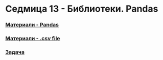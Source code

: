 # Седмица 13 - Библиотеки. Pandas

### [Материали - Pandas](https://github.com/Kaisiq/UP-Students/blob/main/week13/pandas.md)
### [Материали - .csv file](https://github.com/Kaisiq/UP-Students/blob/main/week13/big_cities_health_data_inventory.csv)

### [Задача](https://github.com/Kaisiq/UP-Students/blob/main/week13/task.md)